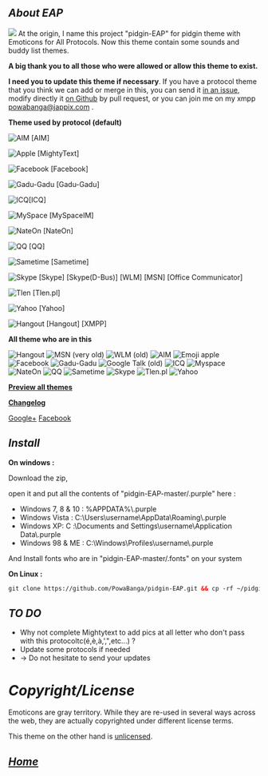_**About EAP**_
----------------
![](https://raw.githubusercontent.com/PowaBanga/pidgin-EAP/master/.purple/smileys/EAP/earth.png)
 At the origin, I name this project "pidgin-EAP" for pidgin theme with Emoticons for All Protocols.
Now this theme contain some sounds and buddy list themes.

**A big thank you to all those who were allowed or allow this theme to exist.**

**I need you to update this theme if necessary**. If you have a protocol theme that you think we can add or merge in this, you can send it [in an issue](https://github.com/PowaBanga/pidgin-EAP/issues/new), modify directly it [on Github](https://github.com/PowaBanga/pidgin-EAP) by pull request, or you can join me on my xmpp powabanga@jappix.com .


**Theme used by protocol (default)**


![AIM](https://raw.githubusercontent.com/PowaBanga/pidgin-EAP/master/.purple/smileys/EAP/aim/aim.png) [AIM]

![Apple](https://raw.githubusercontent.com/PowaBanga/pidgin-EAP/master/.purple/smileys/EAP/apple/apple.png) [MightyText]

![Facebook](https://raw.githubusercontent.com/PowaBanga/pidgin-EAP/master/.purple/smileys/EAP/facebook/facebook.png) [Facebook]

![Gadu-Gadu](https://raw.githubusercontent.com/PowaBanga/pidgin-EAP/master/.purple/smileys/EAP/gg/gadu-gadu.png) [Gadu-Gadu]

![ICQ](https://raw.githubusercontent.com/PowaBanga/pidgin-EAP/master/.purple/smileys/EAP/icq/icq.png)[ICQ]

![MySpace](https://raw.githubusercontent.com/PowaBanga/pidgin-EAP/master/.purple/smileys/EAP/myspace/myspace.png) [MySpaceIM]

![NateOn](https://raw.githubusercontent.com/PowaBanga/pidgin-EAP/master/.purple/smileys/EAP/nateon/nateon.png) [NateOn]

![QQ](https://raw.githubusercontent.com/PowaBanga/pidgin-EAP/master/.purple/smileys/EAP/qq/QQ-International.png) [QQ]

![Sametime](https://raw.githubusercontent.com/PowaBanga/pidgin-EAP/master/.purple/smileys/EAP/sametime/Sametime_logo.png) [Sametime]

![Skype](https://raw.githubusercontent.com/PowaBanga/pidgin-EAP/master/.purple/smileys/EAP/skype/skype.png) [Skype] [Skype(D-Bus)] [WLM] [MSN] [Office Communicator]

![Tlen](https://raw.githubusercontent.com/PowaBanga/pidgin-EAP/master/.purple/smileys/EAP/tlen/tlenpl.png) [Tlen.pl]

![Yahoo](https://raw.githubusercontent.com/PowaBanga/pidgin-EAP/master/.purple/smileys/EAP/yahoo/yahoo.png) [Yahoo]

![Hangout](https://raw.githubusercontent.com/PowaBanga/pidgin-EAP/master/.purple/smileys/EAP/hangout/ic_launcher_hangouts.png) [Hangout] [XMPP]


**All theme who are in this**


![Hangout](https://raw.githubusercontent.com/PowaBanga/pidgin-EAP/master/.purple/smileys/EAP/hangout/ic_launcher_hangouts.png)
![MSN (very old)](https://raw.githubusercontent.com/PowaBanga/pidgin-EAP/master/.purple/smileys/EAP/msn/msn.png)
![WLM (old)](https://raw.githubusercontent.com/PowaBanga/pidgin-EAP/master/.purple/smileys/EAP/WLM/msn.png)
![AIM](https://raw.githubusercontent.com/PowaBanga/pidgin-EAP/master/.purple/smileys/EAP/aim/aim.png)
![Emoji apple](https://raw.githubusercontent.com/PowaBanga/pidgin-EAP/master/.purple/smileys/EAP/apple/apple.png)
![Facebook](https://raw.githubusercontent.com/PowaBanga/pidgin-EAP/master/.purple/smileys/EAP/facebook/facebook.png)
![Gadu-Gadu](https://raw.githubusercontent.com/PowaBanga/pidgin-EAP/master/.purple/smileys/EAP/gg/gadu-gadu.png)
![Google Talk (old)](https://raw.githubusercontent.com/PowaBanga/pidgin-EAP/master/.purple/smileys/EAP/gtalk-square/talk-32.png)
![ICQ](https://raw.githubusercontent.com/PowaBanga/pidgin-EAP/master/.purple/smileys/EAP/icq/icq.png)
![Myspace](https://raw.githubusercontent.com/PowaBanga/pidgin-EAP/master/.purple/smileys/EAP/myspace/myspace.png)
![NateOn](https://raw.githubusercontent.com/PowaBanga/pidgin-EAP/master/.purple/smileys/EAP/nateon/nateon.png)
![QQ](https://raw.githubusercontent.com/PowaBanga/pidgin-EAP/master/.purple/smileys/EAP/qq/QQ-International.png)
![Sametime](https://raw.githubusercontent.com/PowaBanga/pidgin-EAP/master/.purple/smileys/EAP/sametime/Sametime_logo.png)
![Skype](https://raw.githubusercontent.com/PowaBanga/pidgin-EAP/master/.purple/smileys/EAP/skype/skype.png)
![Tlen.pl](https://raw.githubusercontent.com/PowaBanga/pidgin-EAP/master/.purple/smileys/EAP/tlen/tlenpl.png)
![Yahoo](https://raw.githubusercontent.com/PowaBanga/pidgin-EAP/master/.purple/smileys/EAP/yahoo/yahoo.png)


**[Preview all themes](https://github.com/PowaBanga/pidgin-EAP/blob/master/.purple/smileys/preview.md)**

**[Changelog](https://github.com/PowaBanga/pidgin-EAP/blob/master/.purple/smileys/changelog)**

[Google+](https://plus.google.com/u/0/communities/107023083100875615529) [Facebook](https://www.facebook.com/pidgin.eap)


_**Install**_ 
--------------
**On windows :**

Download the zip,

open it and put all the contents of "pidgin-EAP-master/.purple" here :
- Windows 7, 8 & 10 : %APPDATA%\\.purple
- Windows Vista : C:\Users\username\AppData\Roaming\\.purple
- Windows XP: C :\Documents and Settings\username\Application Data\\.purple
- Windows 98 & ME : C:\Windows\Profiles\username\\.purple

And Install fonts who are in "pidgin-EAP-master/.fonts" on your system

**On Linux :**
```html
git clone https://github.com/PowaBanga/pidgin-EAP.git && cp -rf ~/pidgin-EAP/* ~ && rm -rf ~/pidgin-EAP

```



_**TO DO**_
------------

- Why not complete Mightytext to add pics at all letter who don't pass with this protocoltc(é,è,à,',",etc...) ?
- Update some protocols if needed
- → Do not hesitate to send your updates 


# _Copyright/License_

Emoticons are gray territory. While they are re-used in several ways across the web, they are actually copyrighted under different license terms.

This theme on the other hand is [unlicensed](http://unlicense.org/).


_**[Home](http://PowaBanga.github.io/pidgin-EAP)**_
-------------------------------------------------



